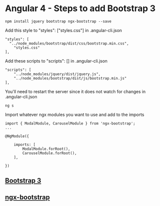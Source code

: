 # Angular 4 - Steps to add Bootstrap 3 
```
npm install jquery bootstrap ngx-bootstrap --save
```

Add this style to  "styles": ["styles.css"] in .angular-cli.json
```
"styles": [
  "../node_modules/bootstrap/dist/css/bootstrap.min.css",
    "styles.css"
],
```

Add these scripts to "scripts": [] in .angular-cli.json
```
"scripts": [
    "../node_modules/jquery/dist/jquery.js",
    "../node_modules/bootstrap/dist/js/bootstrap.min.js"
],
```

You'll need to restart the server since it does not watch for changes in .angular-cli.json

```
ng s
```

Import whatever ngx modules you want to use and add to the imports
```
import { ModalModule, CarouselModule } from 'ngx-bootstrap';
...

@NgModule({

    imports: [
        ModalModule.forRoot(),
        CarouselModule.forRoot(),
    ],
 
})
```

## [Bootstrap 3](getbootstrap.com)

## [ngx-bootstrap](http://valor-software.com/ngx-bootstrap/#/)